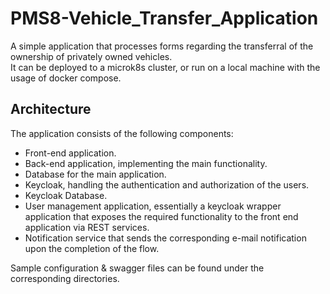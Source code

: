 # PMS8-Vehicle_Transfer_Application
A simple application that processes forms regarding the transferral of the ownership of privately owned vehicles.<br>
It can be deployed to a microk8s cluster, or run on a local machine with the usage of docker compose.

## Architecture

The application consists of the following components:

- Front-end application.
- Back-end application, implementing the main functionality.
- Database for the main application.
- Keycloak, handling the authentication and authorization of the users.
- Keycloak Database.
- User management application, essentially a keycloak wrapper application that exposes the required functionality to the front end application via REST services.
- Notification service that sends the corresponding e-mail notification upon the completion of the flow.

Sample configuration & swagger files can be found under the corresponding directories.
